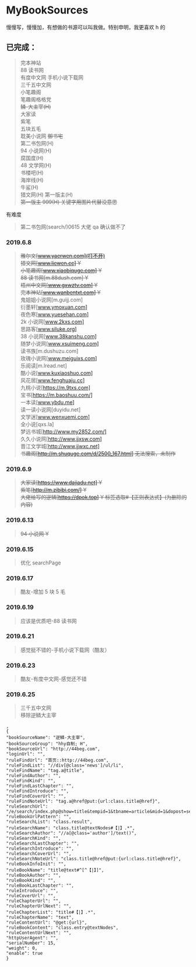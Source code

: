 # MyBookSources

慢慢写，慢慢加，有想做的书源可以叫我做。特别申明，我更喜欢 h 的

## 已完成：

> 完本神站  
> 88 读书网  
> 有度中文网
> 手机小说下载网  
> 三千五中文网  
> 小笔趣阁  
> 笔趣阁格格党  
> ~~鳞-大主宰(H)~~  
> 大家读  
> 紫笔  
> 五块五毛  
> 耽美小说网
> ~~御书宅~~  
> 第二书包网(H)  
> 94 小说网(H)  
> 腐国度(H)  
> 48 文学网(H)  
> 书楼吧(H)  
> 海岸线(H)  
> 牛鲨(H)  
> 猎文网(H)
> 第一版主(H)  
> ~~第一版主 999(H) 关键字用图片代替没意思~~

有难度

> 第二书包网(search/)0615 大佬 qa 确认做不了

### 2019.6.8

> ~~雅尔文[www.yaerwen.com](打不开)~~  
> ~~猎文网[www.liewen.cc] Y~~  
> ~~小笔趣阁[www.xiaobiquge.com] Y~~  
> ~~88 读书网[m.88dush.com] Y~~  
> ~~梧州中文网[www.gxwztv.com] Y~~  
> ~~完本神站[www.wanbentxt.com] Y~~  
> 鬼姐姐小说网[m.guijj.com]  
> 衍墨轩[www.ymoxuan.com]  
> 夜色寒[www.yuesehan.com]  
> 2k 小说网[www.2kxs.com]  
> 思路客[www.siluke.org]  
> 38 小说网[www.38kanshu.com]  
> 随梦小说网[www.xsuimeng.com]  
> 读书族[m.dushuzu.com]  
> 玫瑰小说网[www.meiguixs.com]  
> 乐阅读[m.lread.net]  
> 酷小说[www.kuxiaoshuo.com]  
> 风花居[www.fenghuaju.cc]  
> 九桃小说[https://m.9txs.com]  
> 宝书[https://m.baoshuu.com/]  
> 一本读[www.ybdu.me]  
> 读一读小说网[duyidu.net]  
> 文学迷[www.wenxuemi.com]  
> 全小说[qxs.la]  
> 梦远书城[http://www.my2852.com/]  
> 久久小说网[http://www.jjxsw.com]  
> 晋江文学城[http://www.jjwxc.net]  
> ~~书趣阁[http://m.shuquge.com/d/2500_167.html] 无法搜索，未制作~~

### 2019.6.9

> ~~大家读[https://www.dajiadu.net] Y~~  
> ~~紫笔[http://m.zibibi.com/] Y~~  
> ~~大佬给写的逆鳞[https://dpok.top] Y 标签选取#【正则表达式】(为删除的内容)~~

### 2019.6.13

> ~~94 小说网 Y~~

### 2019.6.15

> 优化 searchPage

### 2019.6.17

> 酷友-增加 5 块 5 毛

### 2019.6.19

> 应该是优质吧-88 读书网

### 2019.6.21

> 感觉挺不错的-手机小说下载网（酷友）

### 2019.6.23

> 酷友-有度中文网-感觉还不错

### 2019.6.25

> 三千五中文网  
> 移除逆鳞大主宰

```
,
{
"bookSourceName": "逆鳞-大主宰",
"bookSourceGroup": "hhy自制; H",
"bookSourceUrl": "http://44beg.com",
"loginUrl": "",
"ruleFindUrl": "首页::http://44beg.com",
"ruleFindList": "//div[@class='news']/ul/li",
"ruleFindName": "tag.a@title",
"ruleFindAuthor": "",
"ruleFindKind": "",
"ruleFindLastChapter": "",
"ruleFindIntroduce": "",
"ruleFindCoverUrl": "",
"ruleFindNoteUrl": "tag.a@href@put:{url:class.title@href}",
"ruleSearchUrl":
"/e/search/index.php@show=title&tempid=1&tbname=article&mid=1&dopost=search&keyboard=searchKey&submit=|char=gb2312",
"ruleBookUrlPattern": "",
"ruleSearchList": "class.result",
"ruleSearchName": "class.title@textNodes#【|】.*",
"ruleSearchAuthor": "//a[@class='author']/text()",
"ruleSearchKind": "",
"ruleSearchLastChapter": "",
"ruleSearchIntroduce": "",
"ruleSearchCoverUrl": "",
"ruleSearchNoteUrl": "class.title@href@put:{url:class.title@href}",
"ruleBookInfoInit": "",
"ruleBookName": "title@text#^[^【|】]",
"ruleBookAuthor": "",
"ruleBookKind": "",
"ruleBookLastChapter": "",
"ruleIntroduce": "",
"ruleCoverUrl": "",
"ruleChapterUrl": "",
"ruleChapterUrlNext": "",
"ruleChapterList": "title#【|】.*",
"ruleChapterName": "text",
"ruleContentUrl": "@get:{url}",
"ruleBookContent": "class.entry@textNodes",
"ruleContentUrlNext": "",
"httpUserAgent": "",
"serialNumber": 15,
"weight": 0,
"enable": true
}
```
